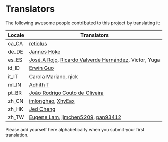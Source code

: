 # Translators

The following awesome people contributed to this project by translating it:

| Locale | Translators                                                                                                  |
|--------|--------------------------------------------------------------------------------------------------------------|
| ca_CA  | [retiolus](https://github.com/retiolus)                                                                      |
| de_DE  | [Jannes Höke](https://github.com/jh0ker)                                                                     |
| es_ES  | [José.A Rojo](https://github.com/J4RV), [Ricardo Valverde Hernández](https://telegram.me/rivh1), Victor, Yuga|
| id_ID  | [Erwin Guo](https://www.facebook.com/erwinfransiscus)                                                        |
| it_IT  | Carola Mariano, ɳick                                                                                         |
| ml_IN  | [Adhith T](https://github.com/adhitht123)                                                                    |
| pt_BR  | [João Rodrigo Couto de Oliveira](http://twitter.com/JoaoRodrigoJR)                                           |
| zh_CN  | [imlonghao](https://github.com/imlonghao), [XhyEax](https://github.com/XhyEax)                               |
| zh_HK  | [Jed Cheng](https://www.facebook.com/profile.php?id=100002258388821)                                         |
| zh_TW  | [Eugene Lam](https://www.facebook.com/eugenelam1118), [jimchen5209](https://www.youtube.com/user/jimchen5209), [pan93412](https://www.github.com/pan93412)|       
Please add yourself here alphabetically when you submit your first translation.
